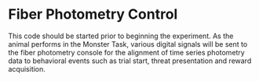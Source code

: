 # Fiber Photometry Control

This code should be started prior to beginning the experiment.  As the animal performs in the Monster Task, various digital signals will be sent to the fiber photometry console for the alignment of time series photometry data to behavioral events such as trial start, threat presentation and reward acquisition.    
